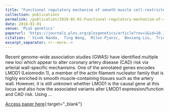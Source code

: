 ```yaml
---
title: "Functional regulatory mechanism of smooth muscle cell-restricted LMOD1 coronary artery disease locus"
collection: publications
permalink: /publication/2018-01-01-Functional-regulatory-mechanism-of-smooth-muscle-cell-restricted-LMOD1-coronary-artery-disease-locus
date: 2018-01-01
venue: 'PLoS genetics'
paperurl: 'https://journals.plos.org/plosgenetics/article?rev=1&id=10.1371/journal.pgen.1007755'
citation: ' Vivek Nanda,  Ting Wang,  Milos Pjanic,  Boxiang Liu,  Trieu Nguyen,  Ljubica Matic,  Ulf Hedin,  Simon Koplev,  Lijiang Ma,  Oscar Franz{\&apos;e}n et al.&quot;Functional regulatory mechanism of smooth muscle cell-restricted LMOD1 coronary artery disease locus.&quot; PLoS genetics, 2018.'
excerpt_separator: <!--more-->
---
```

<!--more-->
Recent genome-wide association studies (GWAS) have identified multiple new loci which appear to alter coronary artery disease (CAD) risk via arterial wall-specific mechanisms. One of the annotated genes encodes LMOD1 (Leiomodin 1), a member of the actin filament nucleator family that is highly enriched in smooth muscle-containing tissues such as the artery wall. However, it is still unknown whether LMOD1 is the causal gene at this locus and also how the associated variants alter LMOD1 expression/function and CAD risk. Using …

[Access paper here](https://journals.plos.org/plosgenetics/article?rev=1&id=10.1371/journal.pgen.1007755){:target="_blank"}
